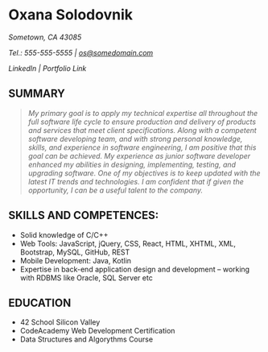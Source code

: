 # **Oxana Solodovnik**
*Sometown, CA 43085*

*Tel.: 555-555-5555 | os@somedomain.com*

*LinkedIn | Portfolio Link*

## SUMMARY
> *My primary goal is to apply my technical expertise all throughout the full software life cycle to ensure production and delivery of products and services that meet client specifications. Along with a competent software developing team, and with strong personal knowledge, skills, and experience in software engineering, I am positive that this goal can be achieved. My experience as junior software developer enhanced my abilities in designing, implementing, testing, and upgrading software. One of my objectives is to keep updated with the latest IT trends and technologies. I am confident that if given the opportunity, I can be a useful talent to the company.*

## SKILLS AND COMPETENCES:
* Solid knowledge of C/C++
* Web Tools: JavaScript, jQuery, CSS, React, HTML, XHTML, XML, Bootstrap, MySQL, GitHub, REST
* Mobile Development: Java, Kotlin
* Expertise in back-end application design and development – working with RDBMS like Oracle, SQL Server etc

## EDUCATION
* 42 School Silicon Valley
* CodeAcademy Web Development Certification
* Data Structures and Algorythms Course
